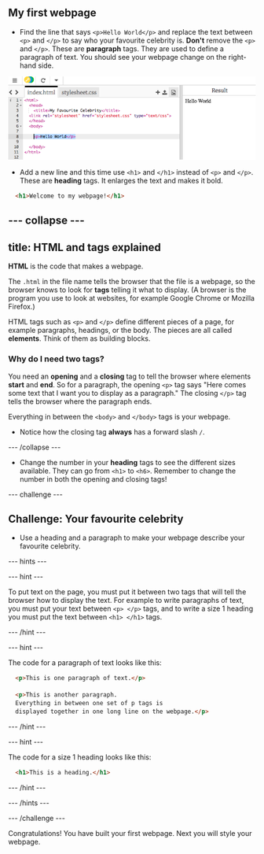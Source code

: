 ## My first webpage

+ Find the line that says `<p>Hello World</p>` and replace the text between `<p>` and `</p>` to say who your favourite celebrity is. **Don't** remove the `<p>` and `</p>`. These are **paragraph** tags. They are used to define a paragraph of text. You should see your webpage change on the right-hand side. 

![Hello World in the code](images/helloWorldLine.png "Hello World")

+ Add a new line and this time use `<h1>` and `</h1>` instead of `<p>` and `</p>`. These are **heading** tags. It enlarges the text and makes it bold.

```html
  <h1>Welcome to my webpage!</h1>
```

--- collapse ---
---
title: HTML and tags explained
---

**HTML** is the code that makes a webpage.

The `.html` in the file name tells the browser that the file is a webpage, so the browser knows to look for **tags** telling it what to display. (A browser is the program you use to look at websites, for example Google Chrome or Mozilla Firefox.)

HTML tags such as `<p>` and `</p>` define different pieces of a page, for example paragraphs, headings, or the body. The pieces are all called **elements**. Think of them as building blocks.

### Why do I need two tags? 
You need an **opening** and a **closing** tag to tell the browser where elements **start** and **end**. So for a paragraph, the opening `<p>` tag says "Here comes some text that I want you to display as a paragraph." The closing `</p>` tag tells the browser where the paragraph ends. 

Everything in between the `<body>` and `</body>` tags is your webpage. 

- Notice how the closing tag **always** has a forward slash `/`.
  
--- /collapse ---

+ Change the number in your **heading** tags to see the different sizes available. They can go from `<h1>` to `<h6>`. Remember to change the number in both the opening and closing tags!

--- challenge ---

## Challenge: Your favourite celebrity

+ Use a heading and a paragraph to make your webpage describe your favourite celebrity.

--- hints ---

--- hint ---

To put text on the page, you must put it between two tags that will tell the browser how to display the text. For example to write paragraphs of text, you must put your text between `<p> </p>` tags, and to write a size 1 heading you must put the text between `<h1> </h1>` tags.

--- /hint ---

--- hint ---

The code for a paragraph of text looks like this:

```html
  <p>This is one paragraph of text.</p>

  <p>This is another paragraph.
  Everything in between one set of p tags is 
  displayed together in one long line on the webpage.</p>
```

--- /hint ---

--- hint ---

The code for a size 1 heading looks like this:

```html
  <h1>This is a heading.</h1>
```

--- /hint ---

--- /hints ---

--- /challenge ---

Congratulations! You have built your first webpage. Next you will style your webpage.